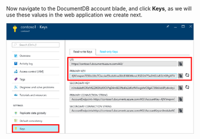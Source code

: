   Now navigate to the DocumentDB account blade, and click **Keys**, as we will use these values in the web application we create next.

![Screen shot of the Azure portal, showing a DocumentDB account, with the Keys button highlighted on the DocumentDB account blade, and the URI, PRIMARY KEY and SECONDARY KEY values highlighted on the Keys blade](./media/documentdb-keys/keys.png)
